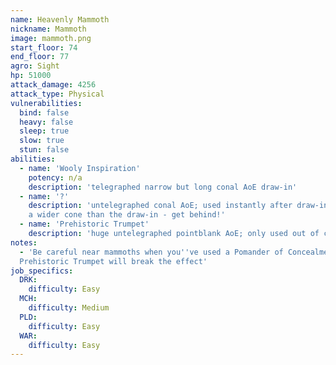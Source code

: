 ```yaml
---
name: Heavenly Mammoth
nickname: Mammoth
image: mammoth.png
start_floor: 74
end_floor: 77
agro: Sight
hp: 51000
attack_damage: 4256
attack_type: Physical
vulnerabilities:
  bind: false
  heavy: false
  sleep: true
  slow: true
  stun: false
abilities:
  - name: 'Wooly Inspiration'
    potency: n/a
    description: 'telegraphed narrow but long conal AoE draw-in'
  - name: '?'
    description: 'untelegraphed conal AoE; used instantly after draw-in, but is
    a wider cone than the draw-in - get behind!'
  - name: 'Prehistoric Trumpet'
    description: 'huge untelegraphed pointblank AoE; only used out of combat'
notes:
  - 'Be careful near mammoths when you''ve used a Pomander of Concealment, as
  Prehistoric Trumpet will break the effect'
job_specifics:
  DRK:
    difficulty: Easy
  MCH:
    difficulty: Medium
  PLD:
    difficulty: Easy
  WAR:
    difficulty: Easy
---
```

